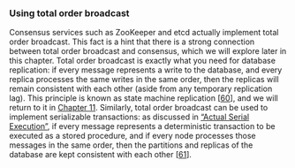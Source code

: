 ### Using total order broadcast 
Consensus services such as ZooKeeper and etcd actually implement total order broadcast. This fact is a
hint that there is a strong connection between total order broadcast and consensus, which we will
explore later in this chapter. 
Total order broadcast is exactly what you need for database replication: if every message represents
a write to the database, and every replica processes the same writes in the same order, then the
replicas will remain consistent with each other (aside from any temporary replication lag). This
principle is known as state machine replication
[[60](ch09.html#Schneider1990vy)], and we will return to it in [Chapter 11](ch11.html#ch_stream). 
Similarly, total order broadcast can be used to implement serializable transactions: as discussed in
[“Actual Serial Execution”](ch07.html#sec_transactions_serial), if every message represents a deterministic transaction to be executed
as a stored procedure, and if every node processes those messages in the same order, then the
partitions and replicas of the database are kept consistent with each other
[[61](ch09.html#Thomson2012tx)].